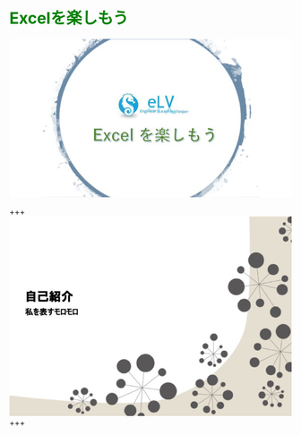 # <font color="green">Excelを楽しもう</font>

![excel_evl](path/to/excel_elv.png)

+++
![excel_evl](path/to/slide2.jpeg)
+++
